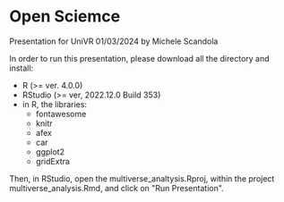 # Open Sciemce

Presentation for UniVR
01/03/2024
by Michele Scandola

In order to run this presentation, please download all the directory and install:

- R (>= ver. 4.0.0)
- RStudio (>= ver, 2022.12.0 Build 353)
- in R, the libraries:
  * fontawesome
  * knitr
  * afex
  * car
  * ggplot2
  * gridExtra
  
Then, in RStudio, open the multiverse_analtysis.Rproj,
within the project multiverse_analysis.Rmd, and click
on "Run Presentation".
